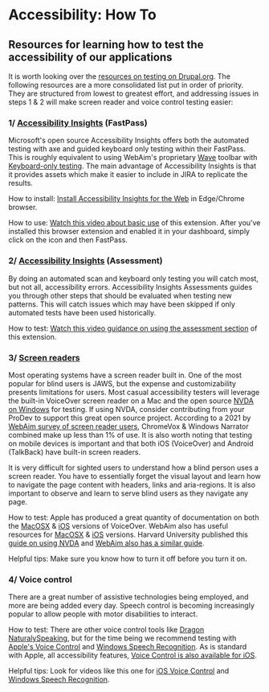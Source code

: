 # Accessibility: How To

## Resources for learning how to test the accessibility of our applications

It is worth looking over the [resources on testing on Drupal.org](https://www.drupal.org/docs/accessibility/how-to-do-an-accessibility-review). The following resources are a more consolidated list put in order of priority. They are structured from lowest to greatest effort, and addressing issues in steps 1 & 2 will make screen reader and voice control testing easier:

### 1/ [Accessibility Insights](https://accessibilityinsights.io/) (FastPass)

Microsoft's open source Accessibility Insights offers both the automated testing with axe and guided keyboard only testing within their FastPass. This is roughly equivalent to using WebAim's proprietary [Wave](https://wave.webaim.org/) toolbar with [Keyboard-only testing](https://webaim.org/techniques/keyboard/). The main advantage of Accessibility Insights is that it provides assets which make it easier to include in JIRA to replicate the results.

How to install: [Install Accessibility Insights for the Web](https://accessibilityinsights.io/downloads/) in Edge/Chrome browser.

How to use: [Watch this video about basic use](https://www.youtube.com/watch?v=XVvBJoEe4Is&ab_channel=AccessibilityInsights) of this extension. After you've installed this browser extension and enabled it in your dashboard, simply click on the icon and then FastPass.

### 2/ [Accessibility Insights](https://accessibilityinsights.io/) (Assessment)

By doing an automated scan and keyboard only testing you will catch most, but not all, accessibility errors. Accessibility Insights Assessments guides you through other steps that should be evaluated when testing new patterns. This will catch issues which may have been skipped if only automated tests have been used historically.

How to test: [Watch this video guidance on using the assessment section](https://www.youtube.com/watch?v=XVvBJoEe4Is&ab_channel=AccessibilityInsights) of this extension.

### 3/ [Screen readers](https://www.sarasoueidan.com/blog/testing-environment-setup/)

Most operating systems have a screen reader built in. One of the most popular for blind users is JAWS, but the expense and customizability presents limitations for users. Most casual accessibility testers will leverage the built-in VoiceOver screen reader on a Mac and the open source [NVDA on Windows](https://www.nvaccess.org/download/) for testing. If using NVDA, consider contributing from your ProDev to support this great open source project. According to a 2021 by [WebAim survey of screen reader users](https://webaim.org/projects/screenreadersurvey9/), ChromeVox & Windows Narrator combined make up less than 1% of use. It is also worth noting that testing on mobile devices is important and that both iOS (VoiceOver) and Android (TalkBack) have built-in screen readers.

It is very difficult for sighted users to understand how a blind person uses a screen reader. You have to essentially forget the visual layout and learn how to navigate the page content with headers, links and aria-regions. It is also important to observe and learn to serve blind users as they navigate any page.

How to test: Apple has produced a great quantity of documentation on both the [MacOSX](https://support.apple.com/en-gb/guide/voiceover/welcome/mac) & [iOS](https://support.apple.com/en-gb/guide/iphone/iph3e2e415f/ios) versions of VoiceOver. WebAim also has useful resources for [MacOSX](https://webaim.org/articles/voiceover/) & [iOS](https://webaim.org/articles/voiceover/mobile) versions. Harvard University published this [guide on using NVDA](https://accessibility.huit.harvard.edu/nvda) and [WebAim also has a similar guide](https://webaim.org/articles/nvda/).

Helpful tips: Make sure you know how to turn it off before you turn it on.

### 4/ Voice control

There are a great number of assistive technologies being employed, and more are being added every day. Speech control is becoming increasingly popular to allow people with motor disabilities to interact.

How to test: There are other voice control tools like [Dragon NaturalySpeaking](https://webaim.org/blog/at-experiment-dragon/), but for the time being we recommend testing with [Apple's Voice Control](https://support.apple.com/en-us/HT210539) and [Windows Speech Recognition](https://support.microsoft.com/en-us/windows/windows-speech-recognition-commands-9d25ef36-994d-f367-a81a-a326160128c7#WindowsVersion=Windows_11). As is standard with Apple, all accessibility features, [Voice Control is also available for iOS](https://support.apple.com/en-us/HT210417).

Helpful tips: Look for videos like this one for [iOS Voice Control](https://www.youtube.com/watch?v=eg22JaZWAgs&t=2s&ab_channel=AppleSupport) and [Windows Speech Recognition](https://www.youtube.com/watch?v=s4i-REZeHVg&t=11s&ab_channel=IanDixon).
